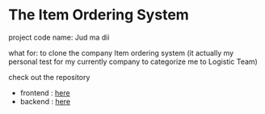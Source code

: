 # The Item Ordering System

project code name: Jud ma dii

what for: to clone the company Item ordering system (it actually my personal test for my currently company to categorize me to Logistic Team)

check out the repository
- frontend : [here](https://github.com/oat431/jud-ma-dii-frontend)
- backend  : [here](https://github.com/oat431/jud-ma-dii-backend)

